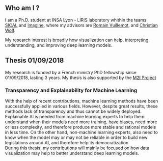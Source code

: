 ## Who am I ?

I am a Ph.D. student at INSA Lyon - LIRIS laboratory whithin the teams [SICAL](https://liris.cnrs.fr/equipe/sical) and [Imagine](https://liris.cnrs.fr/equipe/imagine), where my advisors are [Romain Vuillemot](http://romain.vuillemot.net/), and [Christian Wolf](https://perso.liris.cnrs.fr/christian.wolf/). 


My research interest is broadly how visualization can help, interpreting, understanding, and improving deep learning models.


## Thesis 01/09/2018

My research is funded by a French ministry PhD fellowship since 01/09/2018, lasting 3 years. My thesis is also supported by the [M2I Project](https://projet.liris.cnrs.fr/mi2/)


### Transparency and Explainability for Machine Learning


With the help of recent contributions, machine learning methods have been successfully applied in various fields. However, despite great results, these methods lack of transparency and thus cannot be widely deployed. Explainable AI is needed from machine learning experts to help them understand when their models need more training, have biases, need more or less complexity, and therefore produce more stable and rational models in less time.
  On the other hand, non-machine learning experts, also need to know when the model may or may not be reliable in order to build new legislations around AI, and therefore help its democratization.<br/>
During this thesis, my contributions will mainly be focused on how data visualization may help to better understand deep learning models.


